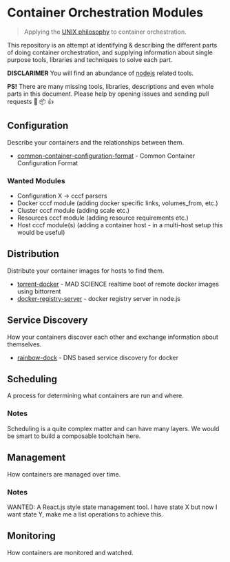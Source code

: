 # Container Orchestration Modules

> Applying the [UNIX philosophy](http://en.wikipedia.org/wiki/Unix_philosophy) to container orchestration.

This repository is an attempt at identifying & describing the different parts of doing container orchestration, and supplying information about single purpose tools, libraries and techniques to solve each part.

**DISCLARIMER** You will find an abundance of [nodejs](http://nodejs.org/) related tools.  

**PS!** There are many missing tools, libraries, descriptions and even whole parts in this document. Please help by opening issues and sending pull requests :santa: :package: :+1:

## Configuration

Describe your containers and the relationships between them.

* [common-container-configuration-format](https://github.com/asbjornenge/common-container-configuration-format) - Common Container Configuration Format

### Wanted Modules

* Configuration X -> cccf parsers
* Docker cccf module (adding docker specific links, volumes_from, etc.)
* Cluster cccf module (adding scale etc.)
* Resources cccf module (adding resource requirements etc.)
* Host cccf module(s) (adding a container host - in a multi-host setup this would be useful)

## Distribution

Distribute your container images for hosts to find them.

* [torrent-docker](https://github.com/mafintosh/torrent-docker) - MAD SCIENCE realtime boot of remote docker images using bittorrent
* [docker-registry-server](https://github.com/mafintosh/docker-registry-server) - docker registry server in node.js

## Service Discovery

How your containers discover each other and exchange information about themselves.

* [rainbow-dock](https://github.com/asbjornenge/rainbow-dock) - DNS based service discovery for docker

## Scheduling

A process for determining what containers are run and where.

### Notes

Scheduling is a quite complex matter and can have many layers. We would be smart to build a composable toolchain here.

## Management

How containers are managed over time.

### Notes

WANTED: A React.js style state management tool. I have state X but now I want state Y, make me a list operations to achieve this.

## Monitoring

How containers are monitored and watched.
